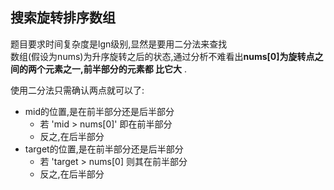 ## 搜索旋转排序数组
题目要求时间复杂度是lgn级别,显然是要用二分法来查找  
数组(假设为nums)为升序旋转之后的状态,通过分析不难看出**nums[0]为旋转点之间的两个元素之一,前半部分的元素都 比它大** .   

使用二分法只需确认两点就可以了:    
* mid的位置,是在前半部分还是后半部分
  * 若 'mid > nums[0]' 即在前半部分
  * 反之,在后半部分
* target的位置,是在前半部分还是后半部分
  * 若 'target > nums[0] 则其在前半部分
  *  反之,在后半部分
